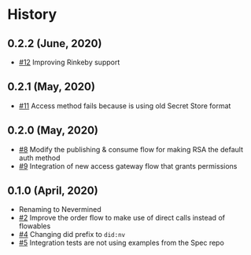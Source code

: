 History
=======


0.2.2 (June, 2020)
-------------------------
* [#12](https://github.com/keyko-io/nevermined-sdk-java/pull/12) Improving Rinkeby support


0.2.1 (May, 2020)
-------------------------
* [#11](https://github.com/keyko-io/nevermined-sdk-java/pull/11) Access method fails because is using old Secret Store format


0.2.0 (May, 2020)
-------------------------
* [#8](https://github.com/keyko-io/nevermined-sdk-java/issues/8) Modify the publishing & consume flow for making RSA the default auth method
* [#9](https://github.com/keyko-io/nevermined-sdk-java/issues/9) Integration of new access gateway flow that grants permissions


0.1.0 (April, 2020)
-------------------------
* Renaming to Nevermined
* [#2](https://github.com/keyko-io/nevermined-sdk-java/issues/2) Improve the order flow to make use of direct calls instead of flowables
* [#4](https://github.com/keyko-io/nevermined-sdk-java/issues/4) Changing did prefix to `did:nv`
* [#5](https://github.com/keyko-io/nevermined-sdk-java/issues/5) Integration tests are not using examples from the Spec repo


